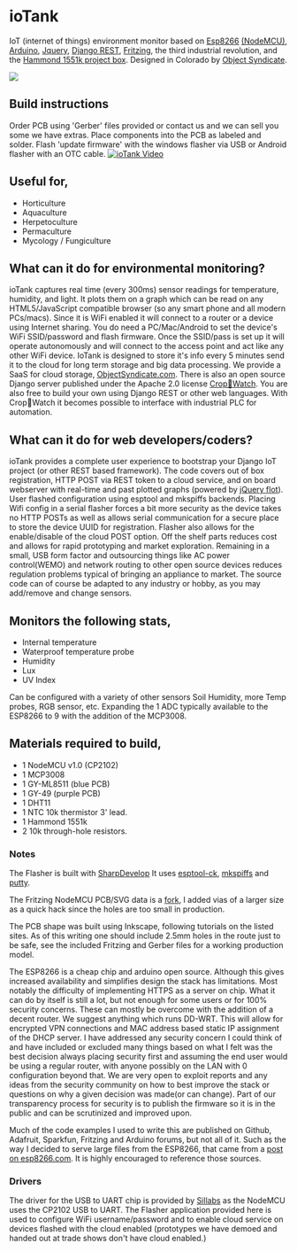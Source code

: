 # ioTank
IoT (internet of things) environment monitor based on [Esp8266](https://espressif.com/en/products/hardware/esp8266ex/overview) [(NodeMCU)](https://github.com/nodemcu/nodemcu-devkit-v1.0), [Arduino](https://www.arduino.cc/), [Jquery](https://jquery.com/), [Django REST](http://www.django-rest-framework.org/), [Fritzing](http://fritzing.org/home/), the third industrial revolution, and the [Hammond 1551k project box](http://www.hammondmfg.com/pdf/1551K.pdf). Designed in Colorado by [Object Syndicate](https://objectsyndicate.com).

<img class='img-responsive' src="https://www.objectsyndicate.com/wp-content/uploads/2017/11/IMAG0343-2.jpg">

## Build instructions
Order PCB using 'Gerber' files provided or contact us and we can sell you some we have extras. 
Place components into the PCB as labeled and solder. 
Flash 'update firmware' with the windows flasher via USB or Android flasher with an OTC cable.
[![ioTank Video](https://img.youtube.com/vi/0ql7znY6Asc/0.jpg)
](https://www.youtube.com/watch?v=0ql7znY6Asc&start=45)

## Useful for,
- Horticulture
- Aquaculture
- Herpetoculture
- Permaculture
- Mycology / Fungiculture

## What can it do for environmental monitoring?
ioTank captures real time (every 300ms) sensor readings for temperature, humidity, and light. It plots them on a graph which can be read on any HTML5/JavaScript compatible browser (so any smart phone and all modern PCs/macs). Since it is WiFi enabled it will connect to a router or a device using Internet sharing. You do need a PC/Mac/Android to set the device's WiFi SSID/password and flash firmware. Once the SSID/pass is set up it will operate autonomously and will connect to the access point and act like any other WiFi device. IoTank is designed to store it's info every 5 minutes send it to the cloud for long term storage and big data processing. We provide a SaaS for cloud storage, [ObjectSyndicate.com](https://objectsyndicate.com). There is also an open source Django server published under the Apache 2.0 license [Crop🌱Watch](https://github.com/objectsyndicate/Crop-Watch). You are also free to build your own using Django REST or other web languages. With Crop🌱Watch it becomes possible to interface with industrial PLC for automation. 


## What can it do for web developers/coders?
ioTank provides a complete user experience to bootstrap your Django IoT project (or other REST based framework). The code covers out of box registration, HTTP POST via REST token to a cloud service, and on board webserver with real-time and past plotted graphs (powered by [jQuery flot](http://www.flotcharts.org/)).
User flashed configuration using esptool and mkspiffs backends. Placing Wifi config in a serial flasher forces a bit more security as the device takes no HTTP POSTs as well as allows serial communication for a secure place to store the device UUID for registration. Flasher also allows for the enable/disable of the cloud POST option.
Off the shelf parts reduces cost and allows for rapid prototyping and market exploration. Remaining in a small, USB form factor and outsourcing things like AC power control(WEMO) and network routing to other open source devices reduces regulation problems typical of bringing an appliance to market.
The source code can of course be adapted to any industry or hobby, as you may add/remove and change sensors.

## Monitors the following stats,
* Internal temperature
* Waterproof temperature probe
* Humidity
* Lux
* UV Index

Can be configured with a variety of other sensors Soil Humidity, more Temp probes, RGB sensor, etc. Expanding the 1 ADC typically available to the ESP8266 to 9 with the addition of the MCP3008.

## Materials required to build,
* 1 NodeMCU v1.0 (CP2102)
* 1 MCP3008
* 1 GY-ML8511 (blue PCB)
* 1 GY-49 (purple PCB)
* 1 DHT11
* 1 NTC 10k thermistor 3' lead.
* 1 Hammond 1551k
* 2 10k through-hole resistors.


### Notes
The Flasher is built with [SharpDevelop](http://www.icsharpcode.net/opensource/sd/Default.aspx) It uses [esptool-ck](https://github.com/igrr/esptool-ck), [mkspiffs](https://github.com/igrr/mkspiffs) and [putty](http://www.putty.org/). 

The Fritzing NodeMCU PCB/SVG data is a [fork](https://github.com/squix78/esp8266-fritzing-parts), I added vias of a larger size as a quick hack since the holes are too small in production. 

The PCB shape was built using Inkscape, following tutorials on the listed sites. As of this writing one should include 2.5mm holes in the route just to be safe, see the included Fritzing and Gerber files for a working production model. 

The ESP8266 is a cheap chip and arduino open source. Although this gives increased availability and simplifies design the stack has limitations. Most notably the difficulty of implementing HTTPS as a server on chip. What it can do by itself is still a lot, but not enough for some users or for 100% security concerns. These can mostly be overcome with the addition of a decent router. We suggest anything which runs DD-WRT. This will allow for encrypted VPN connections and MAC address based static IP assignment of the DHCP server. I have addressed any security concern I could think of and have included or excluded many things based on what I felt was the best decision always placing security first and assuming the end user would be using a regular router, with anyone possibly on the LAN with 0 configuration beyond that. We are very open to exploit reports and any ideas from the security community on how to best improve the stack or questions on why a given decision was made(or can change). Part of our transparency process for security is to publish the firmware so it is in the public and can be scrutinized and improved upon.

Much of the code examples I used to write this are published on Github, Adafruit, Sparkfun, Fritzing and Arduino forums, but not all of it. Such as the way I decided to serve large files from the ESP8266, that came from a [post on esp8266.com](http://www.esp8266.com/viewtopic.php?f=32&t=3780). It is highly encouraged to reference those sources. 

### Drivers
The driver for the USB to UART chip is provided by [Sillabs](http://www.silabs.com/products/development-tools/software/usb-to-uart-bridge-vcp-drivers) as the NodeMCU uses the CP2102 USB to UART. The Flasher application provided here is used to configure WiFi username/password and to enable cloud service on devices flashed with the cloud enabled (prototypes we have demoed and handed out at trade shows don't have cloud enabled.)
